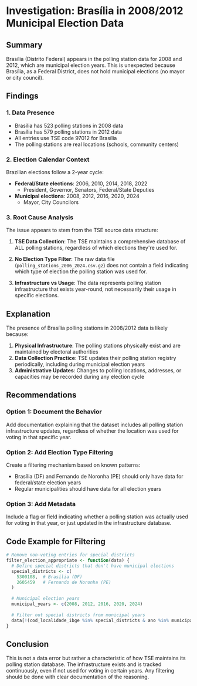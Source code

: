 # Investigation: Brasília in 2008/2012 Municipal Election Data

## Summary
Brasília (Distrito Federal) appears in the polling station data for 2008 and 2012, which are municipal election years. This is unexpected because Brasília, as a Federal District, does not hold municipal elections (no mayor or city council).

## Findings

### 1. Data Presence
- Brasília has 523 polling stations in 2008 data
- Brasília has 579 polling stations in 2012 data
- All entries use TSE code 97012 for Brasília
- The polling stations are real locations (schools, community centers)

### 2. Election Calendar Context
Brazilian elections follow a 2-year cycle:
- **Federal/State elections**: 2006, 2010, 2014, 2018, 2022
  - President, Governor, Senators, Federal/State Deputies
- **Municipal elections**: 2008, 2012, 2016, 2020, 2024
  - Mayor, City Councilors

### 3. Root Cause Analysis
The issue appears to stem from the TSE source data structure:

1. **TSE Data Collection**: The TSE maintains a comprehensive database of ALL polling stations, regardless of which elections they're used for.

2. **No Election Type Filter**: The raw data file (`polling_stations_2006_2024.csv.gz`) does not contain a field indicating which type of election the polling station was used for.

3. **Infrastructure vs Usage**: The data represents polling station infrastructure that exists year-round, not necessarily their usage in specific elections.

## Explanation
The presence of Brasília polling stations in 2008/2012 data is likely because:

1. **Physical Infrastructure**: The polling stations physically exist and are maintained by electoral authorities
2. **Data Collection Practice**: TSE updates their polling station registry periodically, including during municipal election years
3. **Administrative Updates**: Changes to polling locations, addresses, or capacities may be recorded during any election cycle

## Recommendations

### Option 1: Document the Behavior
Add documentation explaining that the dataset includes all polling station infrastructure updates, regardless of whether the location was used for voting in that specific year.

### Option 2: Add Election Type Filtering
Create a filtering mechanism based on known patterns:
- Brasília (DF) and Fernando de Noronha (PE) should only have data for federal/state election years
- Regular municipalities should have data for all election years

### Option 3: Add Metadata
Include a flag or field indicating whether a polling station was actually used for voting in that year, or just updated in the infrastructure database.

## Code Example for Filtering
```r
# Remove non-voting entries for special districts
filter_election_appropriate <- function(data) {
  # Define special districts that don't have municipal elections
  special_districts <- c(
    5300108,  # Brasília (DF)
    2605459   # Fernando de Noronha (PE)
  )
  
  # Municipal election years
  municipal_years <- c(2008, 2012, 2016, 2020, 2024)
  
  # Filter out special districts from municipal years
  data[!(cod_localidade_ibge %in% special_districts & ano %in% municipal_years)]
}
```

## Conclusion
This is not a data error but rather a characteristic of how TSE maintains its polling station database. The infrastructure exists and is tracked continuously, even if not used for voting in certain years. Any filtering should be done with clear documentation of the reasoning.